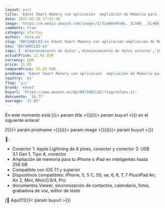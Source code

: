 ```yaml
---
layout: post
title: 'Ednet Smart Memory con aplicación  ampliación de Memoria para iPhone  iPad Plateado Plata'
date: 2022-03-20 17:52:46
image: 'https://m.media-amazon.com/images/I/31aW4nHfeAL._SL500_._SL400_.jpg'
comments: true
category: ofertas
author: 'tole.es'
slug: 'B071HQCL8Z-es Ednet Smart Memory con aplicación ampliación de Memoria...'
sku: 'B071HQCL8Z-es'
tags: [ 'Almacenamiento de datos','Almacenamiento de datos externo','Informática','ednet','ipad','iphone', ]
actualPrice: 21.05 EUR
currency: EUR
price: 21.05
comparePrice: 25.29 EUR
prodname: 'Ednet Smart Memory con aplicación  ampliación de Memoria para iPhone  iPad Plateado Plata'
country: 'es'
flag: '🇪🇸'
brand: 'ednet'
buyurl: 'https://www.amazon.es/dp/B071HQCL8Z/?tag=tolees-21'
descuento: '16.77'
average: '21.05'
---
```


En este momento está [{{< param title >}}]({{< param buyurl >}}) en el siguiente enlace!

[![{{< param prodname >}}]({{< param image >}})]({{< param buyurl >}})

🔎:

- Conector 1: Apple Lightning de 8 pines, conector y conector 2: USB 3.1 Gen 1, Tipo A, conector
- Ampliación de memoria para tu iPhone o iPad en inteligentes hasta 256 GB
- Compatible con iOS 7.1 y superior
- Dispositivos compatibles: iPhone, 5, 5 C, 5S, se, 6, 6, 7, 7 Plus/iPad Air, Air 2, Mini, Mini/2/3/4, Pro
- documentos Viewer, sincronización de contactos, calendario, fotos, grabadora de voz, editor de texto

[🛒 Aquí!!!]({{< param buyurl >}})
